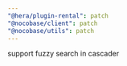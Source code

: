 ```yaml
---
"@hera/plugin-rental": patch
"@nocobase/client": patch
"@nocobase/utils": patch
---
```


support fuzzy search in cascader
